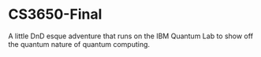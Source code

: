 # CS3650-Final
A little DnD esque adventure that runs on the IBM Quantum Lab to show off the quantum nature of quantum computing.
